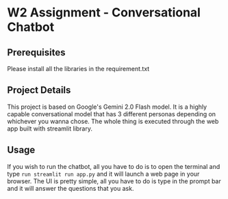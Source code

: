 # W2 Assignment - Conversational Chatbot

## Prerequisites
Please install all the libraries in the requirement.txt

## Project Details
This project is based on Google's Gemini 2.0 Flash model. It is a highly capable conversational model that has 3 different personas depending on whichever you wanna chose. The whole thing is executed through the web app built with streamlit library. 

## Usage
If you wish to run the chatbot, all you have to do is to open the terminal and type ```run streamlit run app.py``` and it will launch a web page in your browser. The UI is pretty simple, all you have to do is type in the prompt bar and it will answer the questions that you ask.